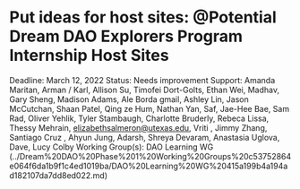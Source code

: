 # Put ideas for host sites: @Potential Dream DAO Explorers Program Internship Host Sites

Deadline: March 12, 2022
Status: Needs improvement
Support: Amanda Maritan, Arman / Karl, Allison Su, Timofei Dort-Golts, Ethan Wei, Madhav, Gary Sheng, Madison Adams, Ale Borda gmail, Ashley Lin, Jason McCutchan, Shaan Patel, Qing ze Hum, Nathan Yan, Saf, Jae-Hee Bae, Sam Rad, Oliver Yehlik, Tyler Stambaugh, Charlotte Bruderly, Rebeca Lissa, Thessy Mehrain, elizabethsalmeron@utexas.edu, Vriti , Jimmy Zhang, Santiago Cruz , Ahyun Jung, Adarsh, Shreya Devaram, Anastasia Uglova, Dave, Lucy Colby
Working Group(s): DAO Learning WG (../Dream%20DAO%20Phase%201%20Working%20Groups%20c53752864e064f6da1b9f1c4ed1019ba/DAO%20Learning%20WG%20415a199b4a194ad182107da7dd8ed022.md)